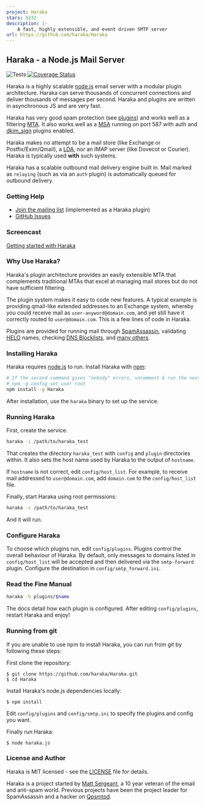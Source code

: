 ```yaml
---
project: Haraka
stars: 5232
description: |-
    A fast, highly extensible, and event driven SMTP server
url: https://github.com/haraka/Haraka
---
```


## Haraka - a Node.js Mail Server

![Tests](https://github.com/haraka/Haraka/actions/workflows/ci.yml/badge.svg)
[![Coverage Status][cov-img]][cov-url]

Haraka is a highly scalable [node.js][1] email server with a modular
plugin architecture. Haraka can serve thousands of concurrent connections
and deliver thousands of messages per second. Haraka and plugins are written
in asynchronous JS and are very fast.

Haraka has very good spam protection (see [plugins][4]) and works
well as a filtering [MTA][3]. It also works well as a [MSA][5] running on
port 587 with auth and [dkim_sign][6] plugins enabled.

Haraka makes no attempt to be a mail store (like Exchange or Postfix/Exim/Qmail),
a [LDA][7], nor an IMAP server (like Dovecot or Courier). Haraka is
typically used **with** such systems.

Haraka has a scalable outbound mail delivery engine built in. Mail
marked as `relaying` (such as via an `auth` plugin) is automatically
queued for outbound delivery.

### Getting Help

- [Join the mailing list][8] (implemented as a Haraka plugin)
- [GitHub Issues][15]

### Screencast

[Getting started with Haraka][2]

### Why Use Haraka?

Haraka's plugin architecture provides an easily extensible MTA that
complements traditional MTAs that excel at managing mail stores but do
not have sufficient filtering.

The plugin system makes it easy to code new features. A typical example
is providing qmail-like extended addresses to an Exchange system,
whereby you could receive mail as `user-anyword@domain.com`, and yet
still have it correctly routed to `user@domain.com`. This is a few lines of
code in Haraka.

Plugins are provided for running mail through [SpamAssassin][9], validating
[HELO][10] names, checking [DNS Blocklists][11], and [many others][12].

### Installing Haraka

Haraka requires [node.js][1] to run. Install Haraka with [npm][2]:

```sh
# If the second command gives "nobody" errors, uncomment & run the next command
# npm -g config set user root
npm install -g Haraka
```

After installation, use the `haraka` binary to set up the service.

### Running Haraka

First, create the service:

```sh
haraka -i /path/to/haraka_test
```

That creates the directory `haraka_test` with `config` and `plugin`
directories within. It also sets the host name used by Haraka
to the output of `hostname`.

If `hostname` is not correct, edit `config/host_list`. For example,
to receive mail addressed to `user@domain.com`, add `domain.com` to the
`config/host_list` file.

Finally, start Haraka using root permissions:

```sh
haraka -c /path/to/haraka_test
```

And it will run.

### Configure Haraka

To choose which plugins run, edit `config/plugins`. Plugins control the
overall behaviour of Haraka. By default, only messages to domains listed
in `config/host_list` will be accepted and then delivered via the
`smtp-forward` plugin. Configure the destination in `config/smtp_forward.ini`.

### Read the Fine Manual

```sh
haraka -h plugins/$name
```

The docs detail how each plugin is configured. After editing
`config/plugins`, restart Haraka and enjoy!

### Running from git

If you are unable to use npm to install Haraka, you can run from git by
following these steps:

First clone the repository:

    $ git clone https://github.com/haraka/Haraka.git
    $ cd Haraka

Install Haraka's node.js dependencies locally:

    $ npm install

Edit `config/plugins` and `config/smtp.ini` to specify the plugins and
config you want.

Finally run Haraka:

    $ node haraka.js

### License and Author

Haraka is MIT licensed - see the [LICENSE][16] file for details.

Haraka is a project started by [Matt Sergeant][17], a 10 year veteran of the email and anti-spam world. Previous projects have been the project leader for
SpamAssassin and a hacker on [Qpsmtpd][13].

[1]: http://nodejs.org/
[2]: http://youtu.be/6twKXMAsPsw
[3]: http://en.wikipedia.org/wiki/Message_transfer_agent
[4]: https://github.com/haraka/Haraka/blob/master/Plugins.md
[5]: http://en.wikipedia.org/wiki/Mail_submission_agent
[6]: https://github.com/haraka/Haraka/blob/master/docs/plugins/dkim_sign.md
[7]: https://en.wikipedia.org/wiki/Mail_delivery_agent
[8]: mailto:haraka-sub@harakamail.com
[9]: https://haraka.github.io/plugins/spamassassin
[10]: https://haraka.github.io/plugins/helo.checks
[11]: https://haraka.github.io/plugins/dnsbl
[12]: https://github.com/haraka/Haraka/blob/master/Plugins.md
[13]: https://github.com/smtpd/qpsmtpd/
[15]: https://github.com/haraka/Haraka/issues
[16]: https://github.com/haraka/Haraka/blob/master/LICENSE
[17]: https://github.com/baudehlo
[cov-img]: https://codecov.io/github/haraka/Haraka/coverage.svg
[cov-url]: https://codecov.io/github/haraka/Haraka?branch=master

